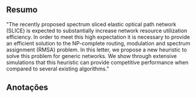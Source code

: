 ## Resumo

"The recently proposed spectrum sliced elastic optical
path network (SLICE) is expected to substantially increase
network resource utilization efficiency. In order to meet this
high expectation it is necessary to provide an efficient solution to
the NP-complete routing, modulation and spectrum assignment
(RMSA) problem. In this letter, we propose a new heuristic
to solve this problem for generic networks. We show through
extensive simulations that this heuristic can provide competitive
performance when compared to several existing algorithms."


## Anotações

